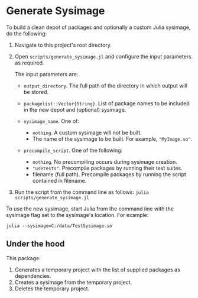 # Generate Sysimage

To build a clean depot of packages and optionally a custom Julia sysimage, do the following:

1. Navigate to this project's root directory.

2. Open `scripts/generate_sysimage.jl` and configure the input parameters as required.

   The input parameters are:
   - `output_directory`. The full path of the directory in which output will be stored.
   - `packagelist::Vector{String}`. List of package names to be included in the new depot and (optional) sysimage.
   - `sysimage_name`. One of:

       - `nothing`. A custom sysimage will not be built.
       - The name of the sysimage to be built. For example, `"MyImage.so"`.

   - `precompile_script`. One of the following:

       - `nothing`. No precompiling occurs during sysimage creation.
       - `"usetests"`. Precompile packages by running their test suites.
       - filename (full path). Precompile packages by running the script contained in filename.

3. Run the script from the command line as follows:  `julia scripts/generate_sysimage.jl`

To use the new sysimage, start Julia from the command line with the sysimage flag set to the sysimage's location. For example:

```
julia --sysimage=C:/data/TestSysimage.so
```

## Under the hood

This package:

1. Generates a temporary project with the list of supplied packages as dependencies.
2. Creates a sysimage from the temporary project.
3. Deletes the temporary project.